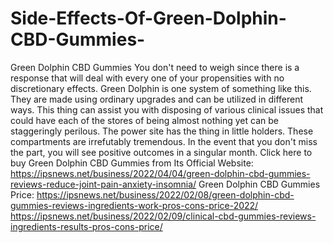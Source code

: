 # Side-Effects-Of-Green-Dolphin-CBD-Gummies-
Green Dolphin CBD Gummies You don't need to weigh since there is a response that will deal with every one of your propensities with no discretionary effects. Green Dolphin is one system of something like this. They are made using ordinary upgrades and can be utilized in different ways. This thing can assist you with disposing of various clinical issues that could have each of the stores of being almost nothing yet can be staggeringly perilous. The power site has the thing in little holders. These compartments are irrefutably tremendous. In the event that you don't miss the part, you will see positive outcomes in a singular month. Click here to buy Green Dolphin CBD Gummies from Its Official Website: https://ipsnews.net/business/2022/04/04/green-dolphin-cbd-gummies-reviews-reduce-joint-pain-anxiety-insomnia/  Green Dolphin CBD Gummies Price: https://ipsnews.net/business/2022/02/08/green-dolphin-cbd-gummies-reviews-ingredients-work-pros-cons-price-2022/  https://ipsnews.net/business/2022/02/09/clinical-cbd-gummies-reviews-ingredients-results-pros-cons-price/
